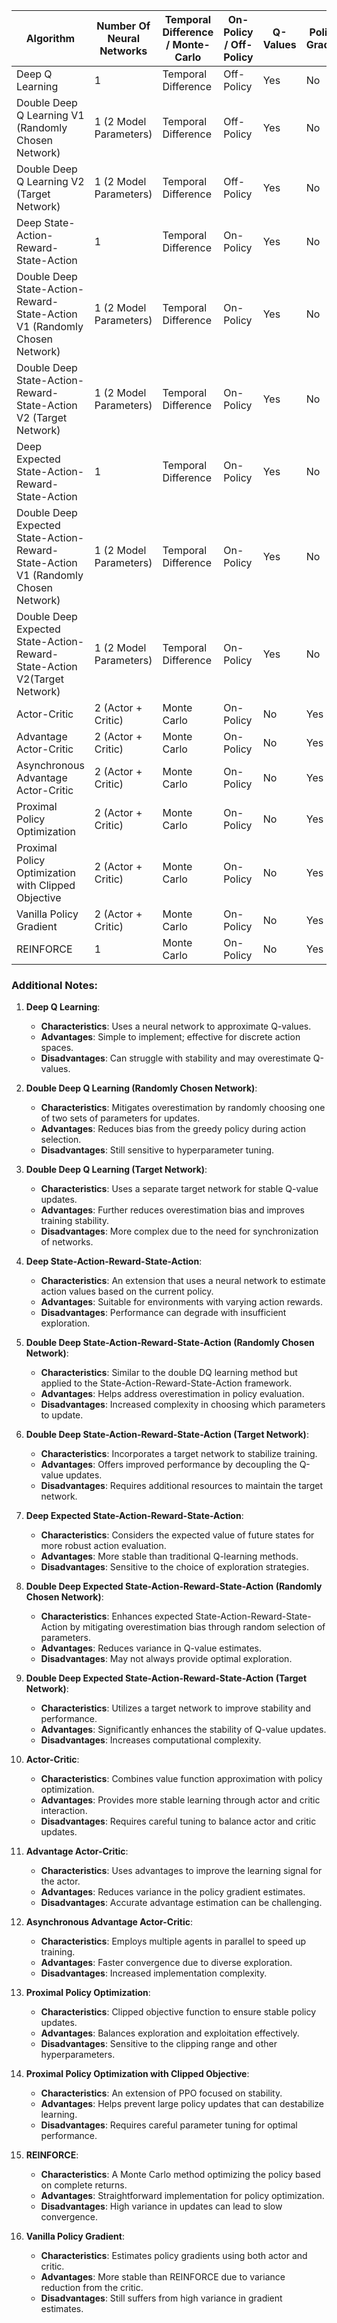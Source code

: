 | Algorithm                                                                          | Number Of Neural Networks | Temporal Difference / Monte-Carlo | On-Policy / Off-Policy | Q-Values     | Policy-Gradient | Discrete Action Space | Continuous Action Space |
|------------------------------------------------------------------------------------|---------------------------|-----------------------------------|------------------------|--------------|-----------------|-----------------------|-------------------------|
| Deep Q Learning                                                                    | 1                         | Temporal Difference               | Off-Policy             | Yes          | No              | Yes                   | No                      |
| Double Deep Q Learning V1 (Randomly Chosen Network)                                | 1 (2 Model Parameters)    | Temporal Difference               | Off-Policy             | Yes          | No              | Yes                   | No                      |
| Double Deep Q Learning V2 (Target Network)                                         | 1 (2 Model Parameters)    | Temporal Difference               | Off-Policy             | Yes          | No              | Yes                   | No                      |
| Deep State-Action-Reward-State-Action                                              | 1                         | Temporal Difference               | On-Policy              | Yes          | No              | Yes                   | No                      |
| Double Deep State-Action-Reward-State-Action V1 (Randomly Chosen Network)          | 1 (2 Model Parameters)    | Temporal Difference               | On-Policy              | Yes          | No              | Yes                   | No                      |
| Double Deep State-Action-Reward-State-Action V2 (Target Network)                   | 1 (2 Model Parameters)    | Temporal Difference               | On-Policy              | Yes          | No              | Yes                   | No                      |
| Deep Expected State-Action-Reward-State-Action                                     | 1                         | Temporal Difference               | On-Policy              | Yes          | No              | Yes                   | No                      |
| Double Deep Expected State-Action-Reward-State-Action V1 (Randomly Chosen Network) | 1 (2 Model Parameters)    | Temporal Difference               | On-Policy              | Yes          | No              | Yes                   | No                      |
| Double Deep Expected State-Action-Reward-State-Action V2(Target Network)           | 1 (2 Model Parameters)    | Temporal Difference               | On-Policy              | Yes          | No              | Yes                   | No                      |
| Actor-Critic                                                                       | 2 (Actor + Critic)        | Monte Carlo                       | On-Policy              | No           | Yes             | Yes                   | Yes                     |
| Advantage Actor-Critic                                                             | 2 (Actor + Critic)        | Monte Carlo                       | On-Policy              | No           | Yes             | Yes                   | Yes                     |
| Asynchronous Advantage Actor-Critic                                                | 2 (Actor + Critic)        | Monte Carlo                       | On-Policy              | No           | Yes             | Yes                   | Yes                     |
| Proximal Policy Optimization                                                       | 2 (Actor + Critic)        | Monte Carlo                       | On-Policy              | No           | Yes             | Yes                   | Yes                     |
| Proximal Policy Optimization with Clipped Objective                                | 2 (Actor + Critic)        | Monte Carlo                       | On-Policy              | No           | Yes             | Yes                   | Yes                     |
| Vanilla Policy Gradient                                                            | 2 (Actor + Critic)        | Monte Carlo                       | On-Policy              | No           | Yes             | Yes                   | Yes                     |
| REINFORCE                                                                          | 1                         | Monte Carlo                       | On-Policy              | No           | Yes             | Yes                   | Yes                     |

### Additional Notes:
1. **Deep Q Learning**:
   - **Characteristics**: Uses a neural network to approximate Q-values.
   - **Advantages**: Simple to implement; effective for discrete action spaces.
   - **Disadvantages**: Can struggle with stability and may overestimate Q-values.

2. **Double Deep Q Learning (Randomly Chosen Network)**:
   - **Characteristics**: Mitigates overestimation by randomly choosing one of two sets of parameters for updates.
   - **Advantages**: Reduces bias from the greedy policy during action selection.
   - **Disadvantages**: Still sensitive to hyperparameter tuning.

3. **Double Deep Q Learning (Target Network)**:
   - **Characteristics**: Uses a separate target network for stable Q-value updates.
   - **Advantages**: Further reduces overestimation bias and improves training stability.
   - **Disadvantages**: More complex due to the need for synchronization of networks.

4. **Deep State-Action-Reward-State-Action**:
   - **Characteristics**: An extension that uses a neural network to estimate action values based on the current policy.
   - **Advantages**: Suitable for environments with varying action rewards.
   - **Disadvantages**: Performance can degrade with insufficient exploration.

5. **Double Deep State-Action-Reward-State-Action (Randomly Chosen Network)**:
   - **Characteristics**: Similar to the double DQ learning method but applied to the State-Action-Reward-State-Action framework.
   - **Advantages**: Helps address overestimation in policy evaluation.
   - **Disadvantages**: Increased complexity in choosing which parameters to update.

6. **Double Deep State-Action-Reward-State-Action (Target Network)**:
   - **Characteristics**: Incorporates a target network to stabilize training.
   - **Advantages**: Offers improved performance by decoupling the Q-value updates.
   - **Disadvantages**: Requires additional resources to maintain the target network.

7. **Deep Expected State-Action-Reward-State-Action**:
   - **Characteristics**: Considers the expected value of future states for more robust action evaluation.
   - **Advantages**: More stable than traditional Q-learning methods.
   - **Disadvantages**: Sensitive to the choice of exploration strategies.

8. **Double Deep Expected State-Action-Reward-State-Action (Randomly Chosen Network)**:
   - **Characteristics**: Enhances expected State-Action-Reward-State-Action by mitigating overestimation bias through random selection of parameters.
   - **Advantages**: Reduces variance in Q-value estimates.
   - **Disadvantages**: May not always provide optimal exploration.

9. **Double Deep Expected State-Action-Reward-State-Action (Target Network)**:
   - **Characteristics**: Utilizes a target network to improve stability and performance.
   - **Advantages**: Significantly enhances the stability of Q-value updates.
   - **Disadvantages**: Increases computational complexity.

10. **Actor-Critic**:
    - **Characteristics**: Combines value function approximation with policy optimization.
    - **Advantages**: Provides more stable learning through actor and critic interaction.
    - **Disadvantages**: Requires careful tuning to balance actor and critic updates.

11. **Advantage Actor-Critic**:
    - **Characteristics**: Uses advantages to improve the learning signal for the actor.
    - **Advantages**: Reduces variance in the policy gradient estimates.
    - **Disadvantages**: Accurate advantage estimation can be challenging.

12. **Asynchronous Advantage Actor-Critic**:
    - **Characteristics**: Employs multiple agents in parallel to speed up training.
    - **Advantages**: Faster convergence due to diverse exploration.
    - **Disadvantages**: Increased implementation complexity.

13. **Proximal Policy Optimization**:
    - **Characteristics**: Clipped objective function to ensure stable policy updates.
    - **Advantages**: Balances exploration and exploitation effectively.
    - **Disadvantages**: Sensitive to the clipping range and other hyperparameters.

14. **Proximal Policy Optimization with Clipped Objective**:
    - **Characteristics**: An extension of PPO focused on stability.
    - **Advantages**: Helps prevent large policy updates that can destabilize learning.
    - **Disadvantages**: Requires careful parameter tuning for optimal performance.

15. **REINFORCE**:
    - **Characteristics**: A Monte Carlo method optimizing the policy based on complete returns.
    - **Advantages**: Straightforward implementation for policy optimization.
    - **Disadvantages**: High variance in updates can lead to slow convergence.

16. **Vanilla Policy Gradient**:
    - **Characteristics**: Estimates policy gradients using both actor and critic.
    - **Advantages**: More stable than REINFORCE due to variance reduction from the critic.
    - **Disadvantages**: Still suffers from high variance in gradient estimates.

